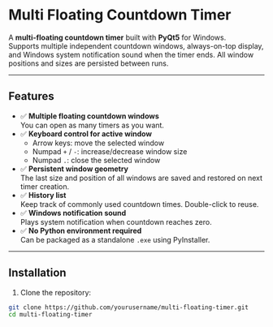 # Multi Floating Countdown Timer

A **multi-floating countdown timer** built with **PyQt5** for Windows.  
Supports multiple independent countdown windows, always-on-top display, and Windows system notification sound when the timer ends. All window positions and sizes are persisted between runs.

---

## Features

- ✅ **Multiple floating countdown windows**  
  You can open as many timers as you want.
- ✅ **Keyboard control for active window**  
  - Arrow keys: move the selected window  
  - Numpad `+` / `-`: increase/decrease window size  
  - Numpad `.`: close the selected window
- ✅ **Persistent window geometry**  
  The last size and position of all windows are saved and restored on next timer creation.
- ✅ **History list**  
  Keep track of commonly used countdown times. Double-click to reuse.
- ✅ **Windows notification sound**  
  Plays system notification when countdown reaches zero.
- ✅ **No Python environment required**  
  Can be packaged as a standalone `.exe` using PyInstaller.

---

## Installation

1. Clone the repository:

```bash
git clone https://github.com/yourusername/multi-floating-timer.git
cd multi-floating-timer
